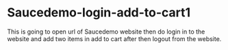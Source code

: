 # Saucedemo-login-add-to-cart1
This is going to open url of Saucedemo website then do login in to the website and add two items in add to cart after then logout from the website.
